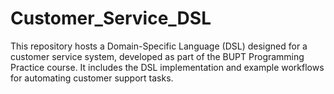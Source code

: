 # Customer_Service_DSL
This repository hosts a Domain-Specific Language (DSL) designed for a customer service system, developed as part of the BUPT Programming Practice course. It includes the DSL implementation and example workflows for automating customer support tasks.

